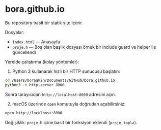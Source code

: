 # bora.github.io

Bu repository basit bir statik site içerir.

Dosyalar:
- `index.html` — Anasayfa
- `proje.h` — Boş olan başlık dosyası örnek bir include guard ve helper ile güncellendi

Yerelde çalıştırma (kolay yöntemler):

1) Python 3 kullanarak hızlı bir HTTP sunucusu başlatın:

```bash
cd /Users/boraakin/Documents/GitHub/bora.github.io
python3 -m http.server 8000
```

Sonra tarayıcıdan `http://localhost:8000` adresini açın.

2) macOS üzerinde `open` komutuyla doğrudan açabilirsiniz:

```bash
open http://localhost:8000
```

Değişiklik: `proje.h` içine basit bir fonksiyon eklendi (`proje_topla`).
